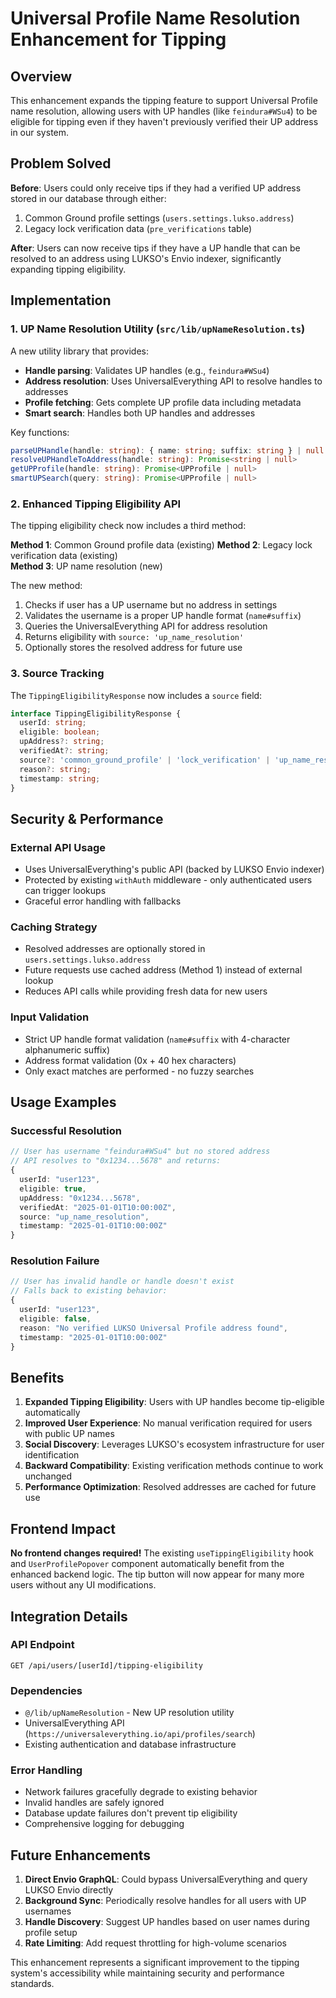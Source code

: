 # Universal Profile Name Resolution Enhancement for Tipping

## Overview

This enhancement expands the tipping feature to support Universal Profile name resolution, allowing users with UP handles (like `feindura#WSu4`) to be eligible for tipping even if they haven't previously verified their UP address in our system.

## Problem Solved

**Before**: Users could only receive tips if they had a verified UP address stored in our database through either:
1. Common Ground profile settings (`users.settings.lukso.address`)
2. Legacy lock verification data (`pre_verifications` table)

**After**: Users can now receive tips if they have a UP handle that can be resolved to an address using LUKSO's Envio indexer, significantly expanding tipping eligibility.

## Implementation

### 1. UP Name Resolution Utility (`src/lib/upNameResolution.ts`)

A new utility library that provides:
- **Handle parsing**: Validates UP handles (e.g., `feindura#WSu4`)
- **Address resolution**: Uses UniversalEverything API to resolve handles to addresses
- **Profile fetching**: Gets complete UP profile data including metadata
- **Smart search**: Handles both UP handles and addresses

Key functions:
```typescript
parseUPHandle(handle: string): { name: string; suffix: string } | null
resolveUPHandleToAddress(handle: string): Promise<string | null>
getUPProfile(handle: string): Promise<UPProfile | null>
smartUPSearch(query: string): Promise<UPProfile | null>
```

### 2. Enhanced Tipping Eligibility API

The tipping eligibility check now includes a third method:

**Method 1**: Common Ground profile data (existing)
**Method 2**: Legacy lock verification data (existing)  
**Method 3**: UP name resolution (new)

The new method:
1. Checks if user has a UP username but no address in settings
2. Validates the username is a proper UP handle format (`name#suffix`)
3. Queries the UniversalEverything API for address resolution
4. Returns eligibility with `source: 'up_name_resolution'`
5. Optionally stores the resolved address for future use

### 3. Source Tracking

The `TippingEligibilityResponse` now includes a `source` field:
```typescript
interface TippingEligibilityResponse {
  userId: string;
  eligible: boolean;
  upAddress?: string;
  verifiedAt?: string;
  source?: 'common_ground_profile' | 'lock_verification' | 'up_name_resolution';
  reason?: string;
  timestamp: string;
}
```

## Security & Performance

### External API Usage
- Uses UniversalEverything's public API (backed by LUKSO Envio indexer)
- Protected by existing `withAuth` middleware - only authenticated users can trigger lookups
- Graceful error handling with fallbacks

### Caching Strategy
- Resolved addresses are optionally stored in `users.settings.lukso.address`
- Future requests use cached address (Method 1) instead of external lookup
- Reduces API calls while providing fresh data for new users

### Input Validation
- Strict UP handle format validation (`name#suffix` with 4-character alphanumeric suffix)
- Address format validation (0x + 40 hex characters)
- Only exact matches are performed - no fuzzy searches

## Usage Examples

### Successful Resolution
```typescript
// User has username "feindura#WSu4" but no stored address
// API resolves to "0x1234...5678" and returns:
{
  userId: "user123",
  eligible: true,
  upAddress: "0x1234...5678",
  verifiedAt: "2025-01-01T10:00:00Z",
  source: "up_name_resolution",
  timestamp: "2025-01-01T10:00:00Z"
}
```

### Resolution Failure
```typescript
// User has invalid handle or handle doesn't exist
// Falls back to existing behavior:
{
  userId: "user123", 
  eligible: false,
  reason: "No verified LUKSO Universal Profile address found",
  timestamp: "2025-01-01T10:00:00Z"
}
```

## Benefits

1. **Expanded Tipping Eligibility**: Users with UP handles become tip-eligible automatically
2. **Improved User Experience**: No manual verification required for users with public UP names
3. **Social Discovery**: Leverages LUKSO's ecosystem infrastructure for user identification
4. **Backward Compatibility**: Existing verification methods continue to work unchanged
5. **Performance Optimization**: Resolved addresses are cached for future use

## Frontend Impact

**No frontend changes required!** The existing `useTippingEligibility` hook and `UserProfilePopover` component automatically benefit from the enhanced backend logic. The tip button will now appear for many more users without any UI modifications.

## Integration Details

### API Endpoint
`GET /api/users/[userId]/tipping-eligibility`

### Dependencies
- `@/lib/upNameResolution` - New UP resolution utility
- UniversalEverything API (`https://universaleverything.io/api/profiles/search`)
- Existing authentication and database infrastructure

### Error Handling
- Network failures gracefully degrade to existing behavior
- Invalid handles are safely ignored
- Database update failures don't prevent tip eligibility
- Comprehensive logging for debugging

## Future Enhancements

1. **Direct Envio GraphQL**: Could bypass UniversalEverything and query LUKSO Envio directly
2. **Background Sync**: Periodically resolve handles for all users with UP usernames
3. **Handle Discovery**: Suggest UP handles based on user names during profile setup
4. **Rate Limiting**: Add request throttling for high-volume scenarios

This enhancement represents a significant improvement to the tipping system's accessibility while maintaining security and performance standards.
